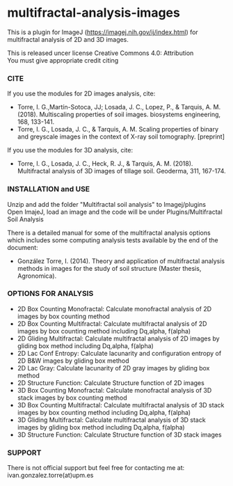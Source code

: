 # multifractal-analysis-images

This is a plugin for ImageJ (https://imagej.nih.gov/ij/index.html) for multifractal analysis of 2D and 3D images.

This is released uncer license Creative Commons 4.0: Attribution   
You must give appropriate credit citing

### CITE 
If you use the modules for 2D images analysis, cite:

* Torre, I. G.,Martín-Sotoca, JJ;  Losada, J. C., Lopez, P., & Tarquis, A. M. (2018). Multiscaling properties of soil images. biosystems engineering, 168, 133-141.
* Torre, I. G., Losada, J. C., & Tarquis, A. M. Scaling properties of binary and greyscale images in the context of X-ray soil tomography. [preprint]

If you use the modules for 3D analysis, cite:  
* Torre, I. G., Losada, J. C., Heck, R. J., & Tarquis, A. M. (2018). Multifractal analysis of 3D images of tillage soil. Geoderma, 311, 167-174.


### INSTALLATION and USE

Unzip and add the folder  "Multifractal soil analysis" to Imagej/plugins  
Open ImajeJ, load an image and the code will be under Plugins/Multifractal Soil Analysis  

There is a detailed manual for some of the multifractal analysis options which includes some computing analysis tests available by the end of the document:
* González Torre, I. (2014). Theory and application of multifractal analysis methods in images for the study of soil structure (Master thesis, Agronomica).


### OPTIONS FOR ANALYSIS

* 2D Box Counting Monofractal: Calculate monofractal analysis of 2D images by box counting method
* 2D Box Counting Multifractal: Calculate multifractal analysis of 2D images by box counting method including Dq,alpha, f(alpha)
* 2D Gliding Multifractal: Calculate multifractal analysis of 2D images by gliding box method including Dq,alpha, f(alpha)
* 2D Lac Conf Entropy: Calculate lacunarity and configuration entropy of 2D B&W images by gliding box method
* 2D Lac Gray: Calculate lacunarity of 2D gray images by gliding box method
* 2D Structure Function: Calculate Structure function of 2D images
* 3D Box Counting Monofractal: Calculate monofractal analysis of 3D stack images by box counting method
* 3D Box Counting Multifractal:  Calculate multifractal analysis of 3D stack images by box counting method including Dq,alpha, f(alpha)
* 3D Gliding Multifractal: Calculate multifractal analysis of 3D stack images by gliding box method including Dq,alpha, f(alpha)
* 3D Structure Function: Calculate Structure function of 3D stack images

### SUPPORT
There is not official support but feel free for contacting me at:  
ivan.gonzalez.torre(at)upm.es

